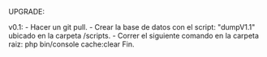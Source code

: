 UPGRADE:

v0.1:
	- Hacer un git pull.
	- Crear la base de datos con el script: "dumpV1.1" ubicado en la carpeta /scripts.
	- Correr el siguiente comando en la carpeta raiz: php bin/console cache:clear
	Fin.
